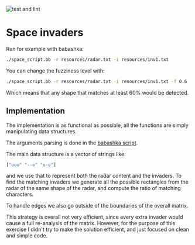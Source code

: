 ![test and lint](https://github.com/AndreaCrotti/space-invaders/actions/workflows/test.yml/badge.svg)

# Space invaders

Run for example with babashka:

```sh
./space_script.bb -r resources/radar.txt -i resources/inv1.txt
```

You can change the fuzziness level with:

```sh
./space_script.bb -r resources/radar.txt -i resources/inv1.txt -f 0.6
```

Which means that any shape that matches at least 60% would be detected.

## Implementation

The implementation is as functional as possible, all the functions are simply manipulating data structures.

The arguments parsing is done in the [babashka script](./space_script.bb).

The main data structure is a vector of strings like:

```clojure
["ooo" "--o" "o-o"]
```

and we use that to represent both the radar content and the invaders.
To find the matching invaders we generate all the possible rectangles from the radar of the same shape of the radar, and compute the ratio of matching characters.

To handle edges we also go outside of the boundaries of the overall matrix.

This strategy is overall not very efficient, since every extra invader would cause a full re-analysis of the matrix.
However, for the purpose of this exercise I didn't try to make the solution efficient, and just focused on clean and simple code.
